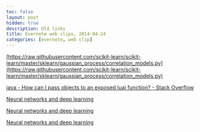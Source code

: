 ```yaml
---
toc: false
layout: post
hidden: true
description: Old links
title: Evernote web clips, 2014-04-24
categories: [evernote, web clip]
---
```


[https://raw.githubusercontent.com/scikit-learn/scikit-learn/master/sklearn/gaussian_process/correlation_models.py](https://raw.githubusercontent.com/scikit-learn/scikit-learn/master/sklearn/gaussian_process/correlation_models.py)

[java - How can I pass objects to an exposed luaj function? - Stack Overflow](http://stackoverflow.com/questions/12358047/how-can-i-pass-objects-to-an-exposed-luaj-function)

[Neural networks and deep learning]()

[Neural networks and deep learning]()

[Neural networks and deep learning]()

